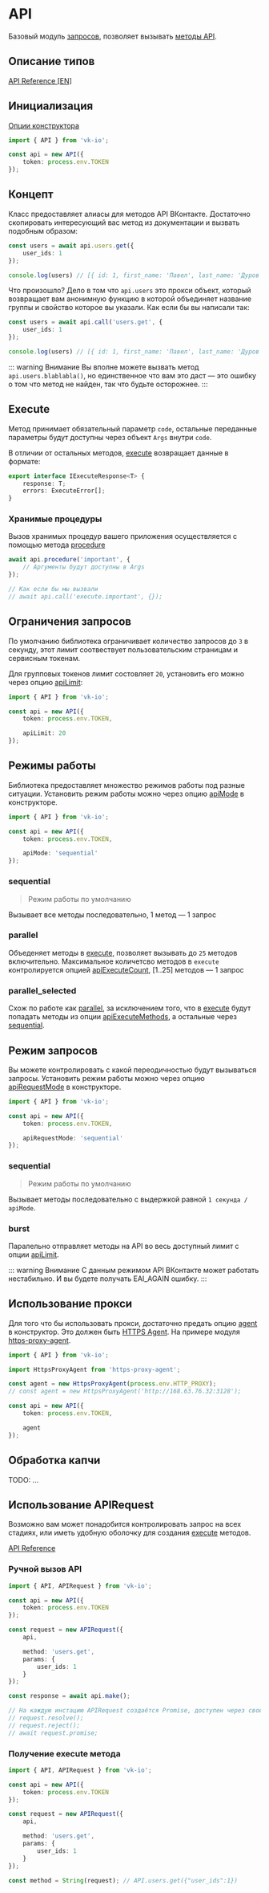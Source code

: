 # API

Базовый модуль [запросов](https://vk.com/dev/api_requests), позволяет вызывать [методы API](https://vk.com/dev/methods).

## Описание типов
[API Reference [EN]](http://negezor.github.io/vk-io/references/vk-io/classes/api.html)

## Инициализация
[Опции конструктора](http://negezor.github.io/vk-io/references/vk-io/interfaces/iapioptions.html)

```ts
import { API } from 'vk-io';

const api = new API({
	token: process.env.TOKEN
});
```

## Концепт

Класс предоставляет алиасы для методов API ВКонтакте. Достаточно скопировать интересующий вас метод из документации и вызвать подобным образом:

```ts
const users = await api.users.get({
	user_ids: 1
});

console.log(users) // [{ id: 1, first_name: 'Павел', last_name: 'Дуров' }]
```

Что произошло? Дело в том что `api.users` это прокси объект, который возвращает вам анонимную функцию в которой объединяет название группы и свойство которое вы указали. Как если бы вы написали так:

```ts
const users = await api.call('users.get', {
	user_ids: 1
});

console.log(users) // [{ id: 1, first_name: 'Павел', last_name: 'Дуров' }]
```

::: warning Внимание
Вы вполне можете вызвать метод `api.users.blablabla()`, но единственное что вам это даст — это ошибку о том что метод не найден, так что будьте осторожнее.
:::

## Execute

Метод принимает обязательный параметр `code`, остальные переданные параметры будут доступны через объект `Args` внутри `code`. 

В отличии от остальных методов, [execute](http://negezor.github.io/vk-io/references/vk-io/classes/api.html#execute) возвращает данные в формате:
```ts
export interface IExecuteResponse<T> {
	response: T;
	errors: ExecuteError[];
}
```

### Хранимые процедуры

Вызов хранимых процедур вашего приложения осуществляется с помощью метода [procedure](http://negezor.github.io/vk-io/references/vk-io/classes/api.html#procedure)

```ts
await api.procedure('important', {
	// Аргументы будут доступны в Args
});

// Как если бы мы вызвали
// await api.call('execute.important', {});
```

## Ограничения запросов

По умолчанию библиотека ограничивает количество запросов до `3` в секунду, этот лимит соотвествует пользовательским страницам и сервисным токенам.

Для групповых токенов лимит состовляет `20`, установить его можно через опцию [apiLimit](http://negezor.github.io/vk-io/references/vk-io/interfaces/iapioptions.html#apilimit):

```ts
import { API } from 'vk-io';

const api = new API({
	token: process.env.TOKEN,

	apiLimit: 20
});
```

## Режимы работы
Библиотека предоставляет множество режимов работы под разные ситуации. Установить режим работы можно через опцию [apiMode](http://negezor.github.io/vk-io/references/vk-io/interfaces/iapioptions.html#apimode) в конструкторе.

```ts
import { API } from 'vk-io';

const api = new API({
	token: process.env.TOKEN,

	apiMode: 'sequential'
});
```

### sequential
> Режим работы по умолчанию

Вызывает все методы последовательно, 1 метод — 1 запрос

### parallel

Объеденяет методы в [execute](http://vk.com/dev/execute), позволяет вызывать до `25` методов включительно. Максимальное количетсво методов в `execute` контролируется опцией [apiExecuteCount](http://negezor.github.io/vk-io/references/vk-io/interfaces/iapioptions.html#apiexecutecount), [1..25] методов — 1 запрос

### parallel_selected

Схож по работе как [parallel](#parallel), за исключением того, что в [execute](http://vk.com/dev/execute) будут попадать методы из опции [apiExecuteMethods](http://negezor.github.io/vk-io/references/vk-io/interfaces/iapioptions.html#apiexecutemethods), а остальные через [sequential](#sequential).

## Режим запросов

Вы можете контролировать с какой переодичностью будут вызываться запросы. Установить режим работы можно через опцию [apiRequestMode](http://negezor.github.io/vk-io/references/vk-io/interfaces/iapioptions.html#apirequestmode) в конструкторе.

```ts
import { API } from 'vk-io';

const api = new API({
	token: process.env.TOKEN,

	apiRequestMode: 'sequential'
});
```

### sequential
> Режим работы по умолчанию

Вызывает методы последовательно с выдержкой равной `1 секунда / apiMode`.

### burst

Паралельно отправляет методы на API во весь доступный лимит с опции [apiLimit](http://negezor.github.io/vk-io/references/vk-io/interfaces/iapioptions.html#apilimit).

::: warning Внимание
С данным режимом API ВКонтакте может работать нестабильно. И вы будете получать EAI_AGAIN ошибку.
:::

## Использование прокси

Для того что бы использовать прокси, достаточно предать опцию [agent](http://negezor.github.io/vk-io/references/vk-io/interfaces/iapioptions.html#agent) в конструктор. Это должен быть [HTTPS Agent](https://nodejs.org/api/https.html#https_class_https_agent). На примере модуля [https-proxy-agent](https://npm.im/https-proxy-agent).

```ts
import { API } from 'vk-io';

import HttpsProxyAgent from 'https-proxy-agent';

const agent = new HttpsProxyAgent(process.env.HTTP_PROXY);
// const agent = new HttpsProxyAgent('http://168.63.76.32:3128');

const api = new API({
	token: process.env.TOKEN,

	agent
});
```

## Обработка капчи
TODO: ...

## Использование APIRequest
Возможно вам может понадобится контролировать запрос на всех стадиях, или иметь удобную оболочку для создания [execute](http://vk.com/dev/execute) методов.

[API Reference](http://negezor.github.io/vk-io/references/vk-io/classes/apirequest.html)

### Ручной вызов API
```ts
import { API, APIRequest } from 'vk-io';

const api = new API({
	token: process.env.TOKEN
});

const request = new APIRequest({
	api,

	method: 'users.get',
	params: {
		user_ids: 1
	}
});

const response = await api.make();

// На каждую инстацию APIRequest создаётся Promise, доступен через свойства
// request.resolve();
// request.reject();
// await request.promise;
```

### Получение execute метода

```ts
import { API, APIRequest } from 'vk-io';

const api = new API({
	token: process.env.TOKEN
});

const request = new APIRequest({
	api,

	method: 'users.get',
	params: {
		user_ids: 1
	}
});

const method = String(request); // API.users.get({"user_ids":1})
```
